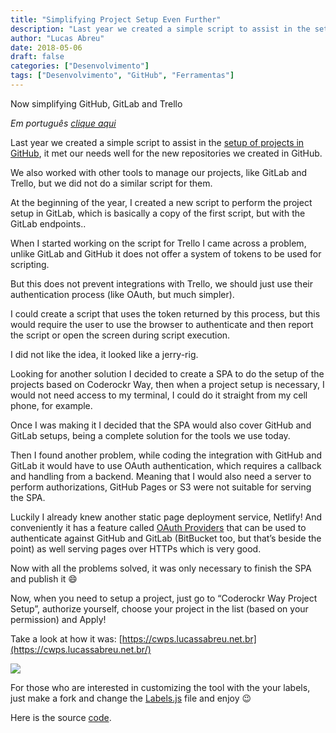 ```yaml
---
title: "Simplifying Project Setup Even Further"
description: "Last year we created a simple script to assist in the setup of projects in GitHub, it met our needs well for the new repositories we created in GitHub..."
author: "Lucas Abreu"
date: 2018-05-06
draft: false
categories: ["Desenvolvimento"]
tags: ["Desenvolvimento", "GitHub", "Ferramentas"]
---
```


Now simplifying GitHub, GitLab and Trello

*Em português [clique aqui](https://blog.coderockr.com/simplificando-ainda-mais-o-setup-de-projetos-e6a482b25b8a)*

Last year we created a simple script to assist in the [setup of projects in GitHub](https://blog.coderockr.com/simplifying-project-setup-on-github-1cd2ac2895ee), it met our needs well for the new repositories we created in GitHub.

We also worked with other tools to manage our projects, like GitLab and Trello, but we did not do a similar script for them.

At the beginning of the year, I created a new script to perform the project setup in GitLab, which is basically a copy of the first script, but with the GitLab endpoints..

When I started working on the script for Trello I came across a problem, unlike GitLab and GitHub it does not offer a system of tokens to be used for scripting.

But this does not prevent integrations with Trello, we should just use their authentication process (like OAuth, but much simpler).

I could create a script that uses the token returned by this process, but this would require the user to use the browser to authenticate and then report the script or open the screen during script execution.

I did not like the idea, it looked like a jerry-rig.

Looking for another solution I decided to create a SPA to do the setup of the projects based on Coderockr Way, then when a project setup is necessary, I would not need access to my terminal, I could do it straight from my cell phone, for example.

Once I was making it I decided that the SPA would also cover GitHub and GitLab setups, being a complete solution for the tools we use today.

Then I found another problem, while coding the integration with GitHub and GitLab it would have to use OAuth authentication, which requires a callback and handling from a backend. Meaning that I would also need a server to perform authorizations, GitHub Pages or S3 were not suitable for serving the SPA.

Luckily I already knew another static page deployment service, Netlify! And conveniently it has a feature called [OAuth Providers](https://www.netlify.com/docs/authentication-providers/) that can be used to authenticate against GitHub and GitLab (BitBucket too, but that’s beside the point) as well serving pages over HTTPs which is very good.

Now with all the problems solved, it was only necessary to finish the SPA and publish it 😄

Now, when you need to setup a project, just go to “Coderockr Way Project Setup”, authorize yourself, choose your project in the list (based on your permission) and Apply!

Take a look at how it was: [https://cwps.lucassabreu.net.br](https://cwps.lucassabreu.net.br/)

![](https://cdn-images-1.medium.com/max/2702/1*3i2vq5LRI-jMOamXQQASog.png)

For those who are interested in customizing the tool with the your labels, just make a fork and change the [Labels.js](https://github.com/lucassabreu/coderockr-way-project-setup/blob/master/src/Labels.js) file and enjoy 😉

Here is the source [code](https://github.com/lucassabreu/coderockr-way-project-setup).
